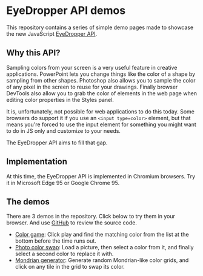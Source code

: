 # EyeDropper API demos

This repository contains a series of simple demo pages made to showcase the new JavaScript [EyeDropper API](https://wicg.github.io/eyedropper-api/).

## Why this API?

Sampling colors from your screen is a very useful feature in creative applications. PowerPoint lets you change things like the color of a shape by sampling from other shapes. Photoshop also allows you to sample the color of any pixel in the screen to reuse for your drawings. Finally browser DevTools also allow you to grab the color of elements in the web page when editing color properties in the Styles panel.

It is, unfortunately, not possible for web applications to do this today. Some browsers do support it if you use an `<input type=color>` element, but that means you're forced to use the input element for something you might want to do in JS only and customize to your needs.

The EyeDropper API aims to fill that gap.

## Implementation

At this time, the EyeDropper API is implemented in Chromium browsers. Try it in Microsoft Edge 95 or Google Chrome 95.

## The demos

There are 3 demos in the repository. Click below to try them in your browser. And use [GitHub](https://github.com/captainbrosset/eyedropper-demos) to review the source code.

* [Color game](https://captainbrosset.github.io/eyedropper-demos/color-game.html): Click play and find the matching color from the list at the bottom before the time runs out.
* [Photo color swap](https://captainbrosset.github.io/eyedropper-demos/photo-color-swap.html): Load a picture, then select a color from it, and finally select a second color to replace it with.
* [Mondrian generator](https://captainbrosset.github.io/eyedropper-demos/mondrian.html): Generate random Mondrian-like color grids, and click on any tile in the grid to swap its color.
